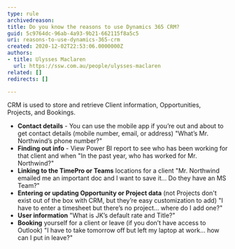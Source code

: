 ```yaml
---
type: rule
archivedreason: 
title: Do you know the reasons to use Dynamics 365 CRM?
guid: 5c9764dc-96ab-4a93-9b21-662115f8a5c5
uri: reasons-to-use-dynamics-365-crm
created: 2020-12-02T22:53:06.0000000Z
authors:
- title: Ulysses Maclaren
  url: https://ssw.com.au/people/ulysses-maclaren
related: []
redirects: []

---
```


CRM is used to store and retrieve Client information, Opportunities, Projects, and Bookings.

<!--endintro-->



* **Contact details** - You can use the mobile app if you’re out and about to get contact details (mobile number, email, or address)
"What’s Mr. Northwind’s phone number?"
* **Finding out info** - View Power BI report to see who has been working for that client and when
"In the past year, who has worked for Mr. Northwind?"
* **Linking to the TimePro or Teams** locations for a client
"Mr. Northwind emailed me an important doc and I want to save it… Do they have an MS Team?"
* **Entering or updating Opportunity or Project data** (not Projects don't exist out of the box with CRM, but they’re easy customization to add)
"I have to enter a timesheet but there’s no project… where do I add one?"
* **User information** 
"What is JK’s default rate and Title?"
* **Booking** yourself for a client or leave (if you don’t have access to Outlook)
"I have to take tomorrow off but left my laptop at work… how can I put in leave?"
